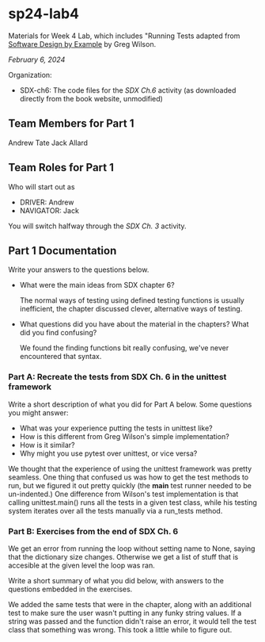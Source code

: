 # sp24-lab4
Materials for Week 4 Lab, which includes "Running Tests adapted from [Software Design by Example](https://third-bit.com/sdxpy/) by Greg Wilson.

_February 6, 2024_

Organization:
* SDX-ch6: The code files for the _SDX Ch.6_ activity (as downloaded directly from the book website, unmodified) 

## Team Members for Part 1
Andrew Tate
Jack Allard

## Team Roles for Part 1
Who will start out as
* DRIVER: Andrew
* NAVIGATOR: Jack

You will switch halfway through the _SDX Ch. 3_ activity.

## Part 1 Documentation

Write your answers to the questions below.

* What were the main ideas from SDX chapter 6?
  
  The normal ways of testing using defined testing functions is usually inefficient, the chapter discussed clever, alternative      ways of testing.
  
* What questions did you have about the material in the chapters? What did you find confusing?

  We found the finding functions bit really confusing, we've never encountered that syntax.

### Part A: Recreate the tests from SDX Ch. 6 in the unittest framework

Write a short description of what you did for Part A below. Some questions you might answer: 
* What was your experience putting the tests in unittest like? 
* How is this different from Greg Wilson's simple implementation? 
* How is it similar? 
* Why might you use pytest over unittest, or vice versa?

We thought that the experience of using the unittest framework was pretty seamless. One thing that confused us was how to get the test methods to run, but we figured it out pretty quickly (the __main__ test runner needed to be un-indented.) One difference from Wilson's test implementation is that calling unittest.main() runs all the tests in a given test class, while his testing system iterates over all the tests manually via a run_tests method.

### Part B: Exercises from the end of SDX Ch. 6
We get an error from running the loop without setting name to None, saying that the dictionary size changes.
Otherwise we get a list of stuff that is accesible at the given level the loop was ran.

Write a short summary of what you did below, with answers to the questions embedded in the exercises.

We added the same tests that were in the chapter, along with an additional test to make sure the user wasn't putting in any funky string values. If a string was passed and the function didn't raise an error, it would tell the test class that something was wrong. This took a little while to figure out. 
